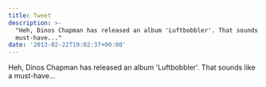 ```yaml
---
title: Tweet
description: >-
  "Heh, Dinos Chapman has released an album 'Luftbobbler'. That sounds like a
  must-have..."
date: '2013-02-22T19:02:37+00:00'
---
```

Heh, Dinos Chapman has released an album 'Luftbobbler'. That sounds like a must-have...
